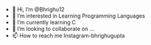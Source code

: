 - 👋 Hi, I’m @Bhrighu12
- 👀 I’m interested in Learning Programming Languages
- 🌱 I’m currently learning C
- 💞️ I’m looking to collaborate on ...
- 📫 How to reach me Instagram-bhrighugupta

<!---
Bhrighu12/Bhrighu12 is a ✨ special ✨ repository because its `README.md` (this file) appears on your GitHub profile.
You can click the Preview link to take a look at your changes.
--->
